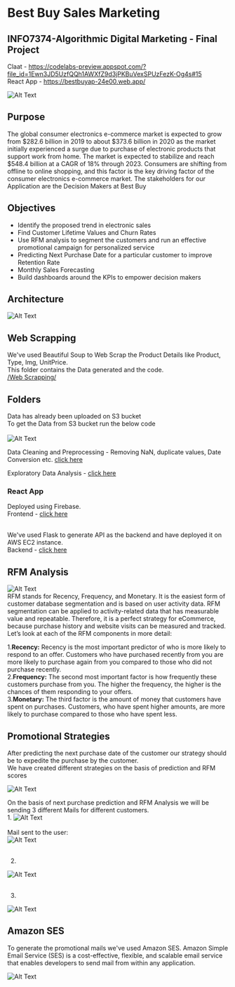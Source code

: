 # Best Buy Sales Marketing
## INFO7374-Algorithmic Digital Marketing - Final Project
Claat - https://codelabs-preview.appspot.com/?file_id=1Ewn3JD5UzfQQh1AWXfZ9d3jPKBuVexSPUzFezK-Og4s#15 <br/>
React App - https://bestbuyap-24e00.web.app/ 

![Alt Text](https://github.com/rhnyewale/INFO7374-Algorithmic-Digital-Marketing/blob/master/FinalProject/Images/BEST%20BUY.png)
<br/>

## Purpose
The global consumer electronics e-commerce market is expected to grow from $282.6 billion in 2019 to about $373.6 billion in 2020 as the market initially experienced a surge due to purchase of electronic products that support work from home. The market is expected to stabilize and reach $548.4 billion at a CAGR of 18% through 2023.
Consumers are shifting from offline to online shopping, and this factor is the key driving factor of the consumer electronics e-commerce market. 
The stakeholders for our Application are the Decision Makers at Best Buy 

## Objectives
<ul>
<li>Identify the proposed trend in electronic sales</li>
<li>Find Customer Lifetime Values and Churn Rates</li>
<li>Use RFM analysis to segment the customers and run an effective promotional campaign for personalized service</li>
<li>Predicting Next Purchase Date for a particular customer to improve Retention Rate</li>
<li>Monthly Sales Forecasting</li>
<li>Build dashboards around the KPIs to empower decision makers</li>
</ul>


## Architecture
![Alt Text](https://github.com/rhnyewale/INFO7374-Algorithmic-Digital-Marketing/blob/master/FinalProject/Images/Architecture.jpg)

## Web Scrapping 
We've used Beautiful Soup to Web Scrap the Product Details like Product, Type, Img, UnitPrice.<br/>
This folder contains the Data generated and the code.<br/>
[/Web Scrapping/](https://github.com/rhnyewale/INFO7374-Algorithmic-Digital-Marketing/tree/master/FinalProject/Web%20Scrapping)

## Folders
Data has already been uploaded on S3 bucket<br/>
To get the Data from S3 bucket run the below code<br/><br/>
![Alt Text](https://github.com/rhnyewale/INFO7374-Algorithmic-Digital-Marketing/blob/master/FinalProject/Images/S3code.jpg)<br/>

Data Cleaning and Preprocessing - Removing NaN, duplicate values, Date Conversion etc. [click here](https://github.com/rhnyewale/INFO7374-Algorithmic-Digital-Marketing/tree/master/FinalProject/Data%20Preprocessing)<br/>
 
Exploratory Data Analysis - [click here](https://github.com/rhnyewale/INFO7374-Algorithmic-Digital-Marketing/tree/master/FinalProject/EDA)<br/>

### React App
Deployed using Firebase.<br/>
Frontend - [click here](https://github.com/rhnyewale/INFO7374-Algorithmic-Digital-Marketing/tree/master/FinalProject/React%20App/bestbuyfront) <br/><br/>

We've used Flask to generate API as the backend and have deployed it on AWS EC2 instance.<br/>
Backend - [click here](https://github.com/rhnyewale/INFO7374-Algorithmic-Digital-Marketing/tree/master/FinalProject/React%20App/bestbuyback) <br/>

## RFM Analysis

![Alt Text](https://github.com/rhnyewale/INFO7374-Algorithmic-Digital-Marketing/blob/master/FinalProject/Images/RFM%20Analysis.jpg)<br/>
RFM stands for Recency, Frequency, and Monetary. It is the easiest form of customer database segmentation and is based on user activity data. RFM segmentation can be applied to activity-related data that has measurable value and repeatable. Therefore, it is a perfect strategy for eCommerce, because purchase history and website visits can be measured and tracked. Let’s look at each of the RFM components in more detail:<br/>

1.<b>Recency:</b> Recency is the most important predictor of who is more likely to respond to an offer. Customers who have purchased recently from you are more likely to purchase again from you compared to those who did not purchase recently.<br/>
2.<b>Frequency:</b> The second most important factor is how frequently these customers purchase from you. The higher the frequency, the higher is the chances of them responding to your offers.<br/>
3.<b>Monetary:</b> The third factor is the amount of money that customers have spent on purchases. Customers, who have spent higher amounts, are more likely to purchase compared to those who have spent less.<br/>


## Promotional Strategies
After predicting the next purchase date of the customer our strategy should be to expedite the purchase by the customer.<br/>
We have created different strategies on the basis of prediction and RFM scores<br/>

![Alt Text](https://github.com/rhnyewale/INFO7374-Algorithmic-Digital-Marketing/blob/master/FinalProject/Images/Promotional%20Campaign.jpg)<br/>

On the basis of next purchase prediction and RFM Analysis we will be sending 3 different Mails for different customers.<br/>
1. 
![Alt Text](https://github.com/rhnyewale/INFO7374-Algorithmic-Digital-Marketing/blob/master/FinalProject/Images/More50.jpg)<br/><br/>
Mail sent to the user:<br/>
![Alt Text](https://github.com/rhnyewale/INFO7374-Algorithmic-Digital-Marketing/blob/master/FinalProject/Images/Mail50.jpg)<br/><br/>

2. 
![Alt Text](https://github.com/rhnyewale/INFO7374-Algorithmic-Digital-Marketing/blob/master/FinalProject/Images/Mail20to50.jpg)<br/><br/>

3. 
![Alt Text](https://github.com/rhnyewale/INFO7374-Algorithmic-Digital-Marketing/blob/master/FinalProject/Images/MailWithin20.jpg)

## Amazon SES
To generate the promotional mails we've used Amazon SES.
Amazon Simple Email Service (SES) is a cost-effective, flexible, and scalable email service that enables developers to send mail from within any application.<br/>

![Alt Text](https://github.com/rhnyewale/INFO7374-Algorithmic-Digital-Marketing/blob/master/FinalProject/Images/AWS%20SMTP/step-1.png)


